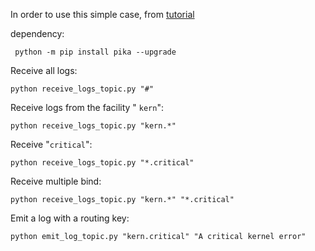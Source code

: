 In order to use this simple case, from [tutorial](https://www.rabbitmq.com/tutorials/tutorial-five-python)

dependency:
```commandline
 python -m pip install pika --upgrade
 ```

Receive all logs:
```commandline
python receive_logs_topic.py "#"
```

Receive logs from the facility " ```kern```":
```commandline
python receive_logs_topic.py "kern.*"
```

Receive "```critical```":
```commandline
python receive_logs_topic.py "*.critical"
```

Receive multiple bind:
```commandline
python receive_logs_topic.py "kern.*" "*.critical"
```

Emit a log with a routing key:
```commandline
python emit_log_topic.py "kern.critical" "A critical kernel error"
```
